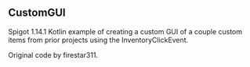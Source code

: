 CustomGUI
---------

Spigot 1.14.1 Kotlin example of creating a custom GUI of a couple custom items from prior projects using the InventoryClickEvent.

Original code by firestar311.

